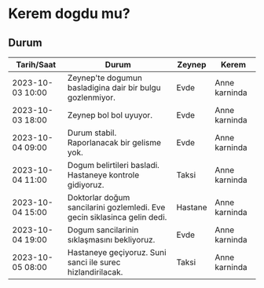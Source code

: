 # Kerem dogdu mu?

## Durum

| Tarih/Saat | Durum | Zeynep | Kerem |
| ----------- | ----------- | ---- | ---- |
| 2023-10-03 10:00 | Zeynep'te dogumun basladigina dair bir bulgu gozlenmiyor. | Evde | Anne karninda |
| 2023-10-03 18:00 | Zeynep bol bol uyuyor. | Evde | Anne karninda |
| 2023-10-04 09:00 | Durum stabil. Raporlanacak bir gelisme yok. | Evde | Anne karninda |
| 2023-10-04 11:00 | Dogum belirtileri basladi. Hastaneye kontrole gidiyoruz. | Taksi | Anne karninda |
| 2023-10-04 15:00 | Doktorlar doğum sancilarini gozlemledi. Eve gecin siklasinca gelin dedi. | Hastane | Anne karninda |
| 2023-10-04 19:00 | Dogum sancilarinin sıklaşmasını bekliyoruz. | Evde | Anne karninda |
| 2023-10-05 08:00 | Hastaneye geçiyoruz. Suni sanci ile surec hizlandirilacak. | Taksi | Anne karninda |